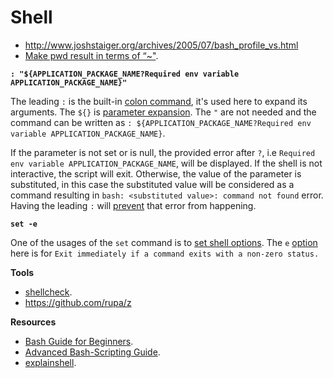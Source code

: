 # Shell

- http://www.joshstaiger.org/archives/2005/07/bash_profile_vs.html
- [Make pwd result in terms of “~"](https://unix.stackexchange.com/questions/207210/make-pwd-result-in-terms-of).

**`: "${APPLICATION_PACKAGE_NAME?Required env variable APPLICATION_PACKAGE_NAME}"`**

The leading `:` is the built-in [colon command](https://gerardnico.com/lang/bash/double_point), it's used here to expand its arguments. The `${}` is [parameter expansion](https://gerardnico.com/lang/bash/parameter_expansion). The `"` are not needed and the command can be written as `: ${APPLICATION_PACKAGE_NAME?Required env variable APPLICATION_PACKAGE_NAME}`.

If the parameter is not set or is null, the provided error after `?`, i.e `Required env variable APPLICATION_PACKAGE_NAME`, will be displayed. If the shell is not interactive, the script will exit. Otherwise, the value of the parameter is substituted, in this case the substituted value will be considered as a command resulting in `bash: <substituted value>: command not found` error. Having the leading `:` will [prevent](https://aplawrence.com/Basics/leading-colon.html) that error from happening.

**`set -e`**

One of the usages of the `set` command is to [set shell options](https://bash.cyberciti.biz/guide/Setting_shell_options). The `e` [option](http://linuxcommand.org/lc3_man_pages/seth.html) here is for `Exit immediately if a command exits with a non-zero status.`

**Tools**

- [shellcheck](https://github.com/koalaman/shellcheck).
- https://github.com/rupa/z

**Resources**

- [Bash Guide for Beginners](https://www.tldp.org/LDP/Bash-Beginners-Guide/html/index.html).
- [Advanced Bash-Scripting Guide](https://www.tldp.org/LDP/abs/html/index.html).
- [explainshell](https://explainshell.com/).
